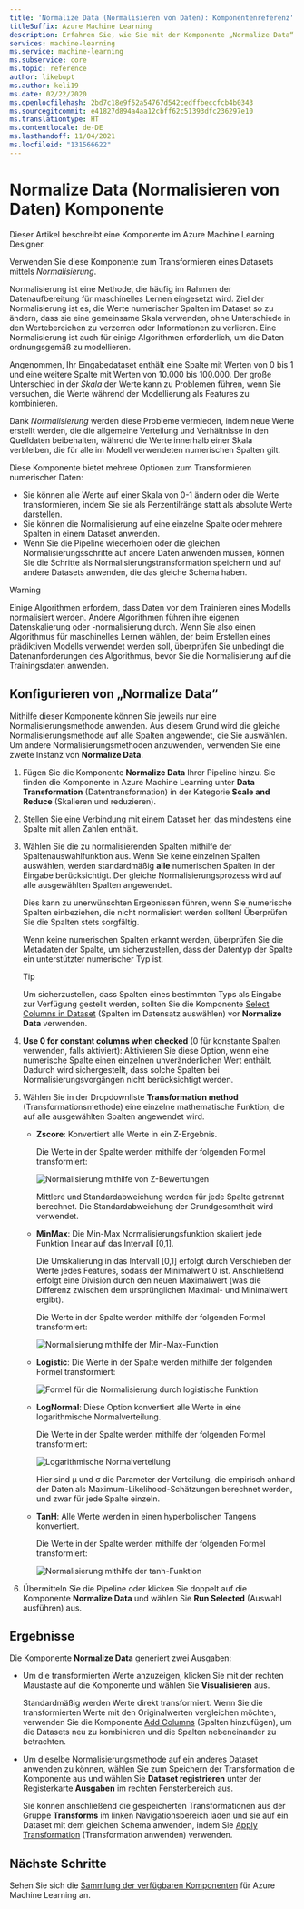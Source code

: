 ```yaml
---
title: 'Normalize Data (Normalisieren von Daten): Komponentenreferenz'
titleSuffix: Azure Machine Learning
description: Erfahren Sie, wie Sie mit der Komponente „Normalize Data“ (Normalisieren von Daten) in Azure Machine Learning ein Dataset mittels *Normalisierung* transformieren können.
services: machine-learning
ms.service: machine-learning
ms.subservice: core
ms.topic: reference
author: likebupt
ms.author: keli19
ms.date: 02/22/2020
ms.openlocfilehash: 2bd7c18e9f52a54767d542cedffbeccfcb4b0343
ms.sourcegitcommit: e41827d894a4aa12cbff62c51393dfc236297e10
ms.translationtype: HT
ms.contentlocale: de-DE
ms.lasthandoff: 11/04/2021
ms.locfileid: "131566622"
---
```

# <a name="normalize-data-component"></a>Normalize Data (Normalisieren von Daten) Komponente

Dieser Artikel beschreibt eine Komponente im Azure Machine Learning Designer.

Verwenden Sie diese Komponente zum Transformieren eines Datasets mittels *Normalisierung*.

Normalisierung ist eine Methode, die häufig im Rahmen der Datenaufbereitung für maschinelles Lernen eingesetzt wird. Ziel der Normalisierung ist es, die Werte numerischer Spalten im Dataset so zu ändern, dass sie eine gemeinsame Skala verwenden, ohne Unterschiede in den Wertebereichen zu verzerren oder Informationen zu verlieren. Eine Normalisierung ist auch für einige Algorithmen erforderlich, um die Daten ordnungsgemäß zu modellieren.

Angenommen, Ihr Eingabedataset enthält eine Spalte mit Werten von 0 bis 1 und eine weitere Spalte mit Werten von 10.000 bis 100.000. Der große Unterschied in der *Skala* der Werte kann zu Problemen führen, wenn Sie versuchen, die Werte während der Modellierung als Features zu kombinieren.

Dank *Normalisierung* werden diese Probleme vermieden, indem neue Werte erstellt werden, die die allgemeine Verteilung und Verhältnisse in den Quelldaten beibehalten, während die Werte innerhalb einer Skala verbleiben, die für alle im Modell verwendeten numerischen Spalten gilt.

Diese Komponente bietet mehrere Optionen zum Transformieren numerischer Daten:

- Sie können alle Werte auf einer Skala von 0-1 ändern oder die Werte transformieren, indem Sie sie als Perzentilränge statt als absolute Werte darstellen.
- Sie können die Normalisierung auf eine einzelne Spalte oder mehrere Spalten in einem Dataset anwenden.
- Wenn Sie die Pipeline wiederholen oder die gleichen Normalisierungsschritte auf andere Daten anwenden müssen, können Sie die Schritte als Normalisierungstransformation speichern und auf andere Datasets anwenden, die das gleiche Schema haben.

> [!WARNING]
> Einige Algorithmen erfordern, dass Daten vor dem Trainieren eines Modells normalisiert werden. Andere Algorithmen führen ihre eigenen Datenskalierung oder -normalisierung durch. Wenn Sie also einen Algorithmus für maschinelles Lernen wählen, der beim Erstellen eines prädiktiven Modells verwendet werden soll, überprüfen Sie unbedingt die Datenanforderungen des Algorithmus, bevor Sie die Normalisierung auf die Trainingsdaten anwenden.

##  <a name="configure-normalize-data"></a>Konfigurieren von „Normalize Data“

Mithilfe dieser Komponente können Sie jeweils nur eine Normalisierungsmethode anwenden. Aus diesem Grund wird die gleiche Normalisierungsmethode auf alle Spalten angewendet, die Sie auswählen. Um andere Normalisierungsmethoden anzuwenden, verwenden Sie eine zweite Instanz von **Normalize Data**.

1. Fügen Sie die Komponente **Normalize Data** Ihrer Pipeline hinzu. Sie finden die Komponente in Azure Machine Learning unter **Data Transformation** (Datentransformation) in der Kategorie **Scale and Reduce** (Skalieren und reduzieren).

2. Stellen Sie eine Verbindung mit einem Dataset her, das mindestens eine Spalte mit allen Zahlen enthält.

3. Wählen Sie die zu normalisierenden Spalten mithilfe der Spaltenauswahlfunktion aus. Wenn Sie keine einzelnen Spalten auswählen, werden standardmäßig **alle** numerischen Spalten in der Eingabe berücksichtigt. Der gleiche Normalisierungsprozess wird auf alle ausgewählten Spalten angewendet. 

    Dies kann zu unerwünschten Ergebnissen führen, wenn Sie numerische Spalten einbeziehen, die nicht normalisiert werden sollten! Überprüfen Sie die Spalten stets sorgfältig.

    Wenn keine numerischen Spalten erkannt werden, überprüfen Sie die Metadaten der Spalte, um sicherzustellen, dass der Datentyp der Spalte ein unterstützter numerischer Typ ist.

    > [!TIP]
    > Um sicherzustellen, dass Spalten eines bestimmten Typs als Eingabe zur Verfügung gestellt werden, sollten Sie die Komponente [Select Columns in Dataset](./select-columns-in-dataset.md) (Spalten im Datensatz auswählen) vor **Normalize Data** verwenden.

4. **Use 0 for constant columns when checked** (0 für konstante Spalten verwenden, falls aktiviert): Aktivieren Sie diese Option, wenn eine numerische Spalte einen einzelnen unveränderlichen Wert enthält. Dadurch wird sichergestellt, dass solche Spalten bei Normalisierungsvorgängen nicht berücksichtigt werden.

5. Wählen Sie in der Dropdownliste **Transformation method** (Transformationsmethode) eine einzelne mathematische Funktion, die auf alle ausgewählten Spalten angewendet wird. 
  
    - **Zscore**: Konvertiert alle Werte in ein Z-Ergebnis.
    
      Die Werte in der Spalte werden mithilfe der folgenden Formel transformiert:  
  
      ![Normalisierung mithilfe von Z-Bewertungen](media/module/aml-normalization-z-score.png)
  
      Mittlere und Standardabweichung werden für jede Spalte getrennt berechnet. Die Standardabweichung der Grundgesamtheit wird verwendet.
  
    - **MinMax**: Die Min-Max Normalisierungsfunktion skaliert jede Funktion linear auf das Intervall [0,1].
    
      Die Umskalierung in das Intervall [0,1] erfolgt durch Verschieben der Werte jedes Features, sodass der Minimalwert 0 ist. Anschließend erfolgt eine Division durch den neuen Maximalwert (was die Differenz zwischen dem ursprünglichen Maximal- und Minimalwert ergibt).
      
      Die Werte in der Spalte werden mithilfe der folgenden Formel transformiert:  
  
      ![Normalisierung mithilfe der Min-Max-Funktion](media/module/aml-normalization-minmax.png "AML_normalization-minmax")  
  
    - **Logistic**: Die Werte in der Spalte werden mithilfe der folgenden Formel transformiert:

      ![Formel für die Normalisierung durch logistische Funktion](media/module/aml-normalization-logistic.png "AML_normalization-logistic")  
  
    - **LogNormal**: Diese Option konvertiert alle Werte in eine logarithmische Normalverteilung.
  
      Die Werte in der Spalte werden mithilfe der folgenden Formel transformiert:
  
      ![Logarithmische Normalverteilung](media/module/aml-normalization-lognormal.png "AML_normalization-lognormal")
    
      Hier sind μ und σ die Parameter der Verteilung, die empirisch anhand der Daten als Maximum-Likelihood-Schätzungen berechnet werden, und zwar für jede Spalte einzeln.  
  
    - **TanH**: Alle Werte werden in einen hyperbolischen Tangens konvertiert.
    
      Die Werte in der Spalte werden mithilfe der folgenden Formel transformiert:
    
      ![Normalisierung mithilfe der tanh-Funktion](media/module/aml-normalization-tanh.png "AML_normalization-tanh")

6. Übermitteln Sie die Pipeline oder klicken Sie doppelt auf die Komponente **Normalize Data** und wählen Sie **Run Selected** (Auswahl ausführen) aus. 

## <a name="results"></a>Ergebnisse

Die Komponente **Normalize Data** generiert zwei Ausgaben:

- Um die transformierten Werte anzuzeigen, klicken Sie mit der rechten Maustaste auf die Komponente und wählen Sie **Visualisieren** aus.

    Standardmäßig werden Werte direkt transformiert. Wenn Sie die transformierten Werte mit den Originalwerten vergleichen möchten, verwenden Sie die Komponente [Add Columns](./add-columns.md) (Spalten hinzufügen), um die Datasets neu zu kombinieren und die Spalten nebeneinander zu betrachten.

- Um dieselbe Normalisierungsmethode auf ein anderes Dataset anwenden zu können, wählen Sie zum Speichern der Transformation die Komponente aus und wählen Sie **Dataset registrieren** unter der Registerkarte **Ausgaben** im rechten Fensterbereich aus.

    Sie können anschließend die gespeicherten Transformationen aus der Gruppe **Transforms** im linken Navigationsbereich laden und sie auf ein Dataset mit dem gleichen Schema anwenden, indem Sie [Apply Transformation](apply-transformation.md) (Transformation anwenden) verwenden.  


## <a name="next-steps"></a>Nächste Schritte

Sehen Sie sich die [Sammlung der verfügbaren Komponenten](component-reference.md) für Azure Machine Learning an. 